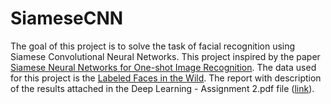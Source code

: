 # SiameseCNN
The goal of this project is to solve the task of facial recognition using Siamese Convolutional Neural Networks. This project inspired by the paper [Siamese Neural Networks for One-shot Image Recognition](https://www.cs.cmu.edu/~rsalakhu/papers/oneshot1.pdf). The data used for this project is the [Labeled Faces in the Wild](http://vis-www.cs.umass.edu/lfw/index.html). The report with description of the results attached in the Deep Learning - Assignment 2.pdf file ([link](https://github.com/MaorSagi/SiameseCNN/blob/main/Deep%20Learning%20-%20Assignment%202.pdf)).

